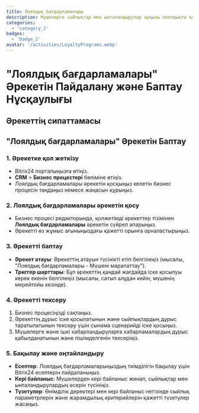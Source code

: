 ```yaml
---
title: Лоялдық бағдарламалары
description: Мүшелерге сыйлықтар мен ынталандырулар арқылы лоялдықты қалыптастырыңыз.
categories: 
  - 'category_2'
badges: 
  - 'badge_2'
avatar: '/activities/LoyaltyPrograms.webp'
---
```

# "Лоялдық бағдарламалары" Әрекетін Пайдалану және Баптау Нұсқаулығы

## Әрекеттің сипаттамасы

## **"Лоялдық бағдарламалары" Әрекетін Баптау**

### 1. Әрекетке қол жеткізу
- Bitrix24 порталыңызға өтіңіз.
- **CRM** > **Бизнес процестері** бөліміне өтіңіз.
- Лоялдық бағдарламалары әрекетін қосқыңыз келетін бизнес процесін таңдаңыз немесе жаңасын құрыңыз.

### 2. Лоялдық бағдарламалары әрекетін қосу
- Бизнес процесі редакторында, қолжетімді әрекеттер тізімінен **Лоялдық бағдарламалары** әрекетін сүйреп апарыңыз.
- Әрекетті өз жұмыс ағыныңыздағы қажетті орынға орналастырыңыз.

### 3. Әрекетті баптау
- **Әрекет атауы**: Әрекеттің атауын түсінікті етіп белгілеңіз (мысалы, "Лоялдық бағдарламалары - Мүшені марапаттау").
- **Триггер шарттары**: Бұл әрекеттің қандай жағдайда іске қосылуы керек екенін белгілеңіз (мысалы, сатып алудан кейін, мүшенің мерейтойы кезінде).

### 4. Әрекетті тексеру
1. Бизнес процесіңізді сақтаңыз.
2. Әрекеттің дұрыс іске қосылатынын және сыйлықтардың дұрыс таратылатынын тексеру үшін сынама сценарийді іске қосыңыз.
3. Мүшелерге және ішкі хабарландыруларға хабарламалардың дұрыс қабылданатынын және пішімделгенін тексеріңіз.

### 5. Бақылау және оңтайландыру
- **Есептер**: Лоялдық бағдарламаларыңыздың тиімділігін бақылау үшін Bitrix24 есептерін пайдаланыңыз.
- **Кері байланыс**: Мүшелерден кері байланыс жинап, сыйлықтар мен ынталандырулардың әсерін түсініңіз.
- **Түзетулер**: Өнімділік деректері мен кері байланыс негізінде сыйлық параметрлерін және жарамдылық критерийлерін қажетті түзетулер жасаңыз.